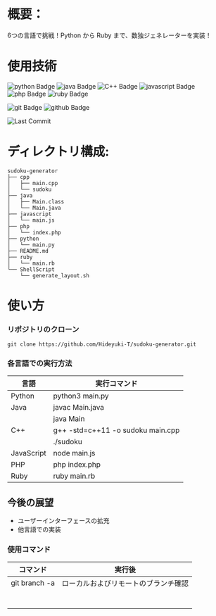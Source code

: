 # 概要：
6つの言語で挑戦！Python から Ruby まで、数独ジェネレーターを実装！

# 使用技術
![python Badge](https://img.shields.io/badge/-Python-%230000.svg?style=flat&logo=python)
![java Badge](https://img.shields.io/badge/-Java-%230000.svg?style=flat&logo=java)
![C++ Badge](https://img.shields.io/badge/-C++-%230000.svg?style=flat&logo=C%2B%2B)
![javascript Badge](https://img.shields.io/badge/-JavaScript-%230000.svg?style=flat&logo=javascript)
![php Badge](https://img.shields.io/badge/-PHP-%230000.svg?style=flat&logo=php)
![ruby Badge](https://img.shields.io/badge/-Ruby-%230000.svg?style=flat&logo=ruby)

![git Badge](https://img.shields.io/badge/-Git-%230000.svg?style=flat&logo=git)
![github Badge](https://img.shields.io/badge/-GitHub-%230000.svg?style=flat&logo=github)

![Last Commit](https://img.shields.io/github/last-commit/Hideyuki-T/sudoku-generator.svg)



# ディレクトリ構成:
```
sudoku-generator
├── cpp
│   ├── main.cpp
│   └── sudoku
├── java
│   ├── Main.class
│   └── Main.java
├── javascript
│   └── main.js
├── php
│   └── index.php
├── python
│   └── main.py
├── README.md
├── ruby
│   └── main.rb
└── ShellScript
    └── generate_layout.sh           
```

# 使い方

### リポジトリのクローン
```
git clone https://github.com/Hideyuki-T/sudoku-generator.git
```
### 各言語での実行方法
| 言語         | 実行コマンド                            |
|------------|-----------------------------------|
| Python     | python3 main.py                   |
| Java       | javac Main.java                   |
|            | java Main                         |             
| C++        | g++ -std=c++11 -o sudoku main.cpp |
|            | ./sudoku                          |
| JavaScript | node main.js                      |
| PHP        | php index.php                     |
| Ruby       | ruby main.rb                      |


## 今後の展望
- ユーザーインターフェースの拡充
- 他言語での実装

### 使用コマンド
| コマンド          | 実行後                |
|---------------|--------------------|
| git branch -a | ローカルおよびリモートのブランチ確認 |
|               |                    |
|               |                    |
|               |                    |
|               |                    |
|               |                    |
|               |                    |
|               |                    |